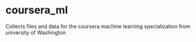 # coursera_ml
Collects files and data for the coursera machine learning specialization from university of Washington
